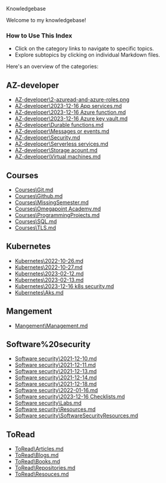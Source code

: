 Knowledgebase

Welcome to my knowledgebase!

### How to Use This Index

- Click on the category links to navigate to specific topics.
- Explore subtopics by clicking on individual Markdown files.

Here's an overview of the categories:

## AZ-developer

- [AZ-developer\2-azuread-and-azure-roles.png](AZ-developer\2-azuread-and-azure-roles.png)
- [AZ-developer\2023-12-16 App services.md](AZ-developer\2023-12-16%20App%20services.md)
- [AZ-developer\2023-12-16 Azure function.md](AZ-developer\2023-12-16%20Azure%20function.md)
- [AZ-developer\2023-12-16 Azure key vault.md](AZ-developer\2023-12-16%20Azure%20key%20vault.md)
- [AZ-developer\Durable functions.md](AZ-developer\Durable%20functions.md)
- [AZ-developer\Messages or events.md](AZ-developer\Messages%20or%20events.md)
- [AZ-developer\Security.md](AZ-developer\Security.md)
- [AZ-developer\Serverless services.md](AZ-developer\Serverless%20services.md)
- [AZ-developer\Storage acount.md](AZ-developer\Storage%20acount.md)
- [AZ-developer\Virtual machines.md](AZ-developer\Virtual%20machines.md)

## Courses

- [Courses\Git.md](Courses\Git.md)
- [Courses\Github.md](Courses\Github.md)
- [Courses\MissingSemester.md](Courses\MissingSemester.md)
- [Courses\Omegapoint Academy.md](Courses\Omegapoint%20Academy.md)
- [Courses\ProgrammingProjects.md](Courses\ProgrammingProjects.md)
- [Courses\SQL.md](Courses\SQL.md)
- [Courses\TLS.md](Courses\TLS.md)

## Kubernetes

- [Kubernetes\2022-10-26.md](Kubernetes\2022-10-26.md)
- [Kubernetes\2022-10-27.md](Kubernetes\2022-10-27.md)
- [Kubernetes\2023-02-12.md](Kubernetes\2023-02-12.md)
- [Kubernetes\2023-02-13.md](Kubernetes\2023-02-13.md)
- [Kubernetes\2023-12-16 k8s security.md](Kubernetes\2023-12-16%20k8s%20security.md)
- [Kubernetes\Aks.md](Kubernetes\Aks.md)

## Mangement

- [Mangement\Management.md](Mangement\Management.md)

## Software%20security

- [Software security\2021-12-10.md](Software%20security\2021-12-10.md)
- [Software security\2021-12-11.md](Software%20security\2021-12-11.md)
- [Software security\2021-12-13.md](Software%20security\2021-12-13.md)
- [Software security\2021-12-14.md](Software%20security\2021-12-14.md)
- [Software security\2021-12-18.md](Software%20security\2021-12-18.md)
- [Software security\2022-01-16.md](Software%20security\2022-01-16.md)
- [Software security\2023-12-16 Checklists.md](Software%20security\2023-12-16%20Checklists.md)
- [Software security\Labs.md](Software%20security\Labs.md)
- [Software security\Resources.md](Software%20security\Resources.md)
- [Software security\SoftwareSecurityResources.md](Software%20security\SoftwareSecurityResources.md)

## ToRead

- [ToRead\Articles.md](ToRead\Articles.md)
- [ToRead\Blogs.md](ToRead\Blogs.md)
- [ToRead\Books.md](ToRead\Books.md)
- [ToRead\Repositories.md](ToRead\Repositories.md)
- [ToRead\Resouces.md](ToRead\Resouces.md)
